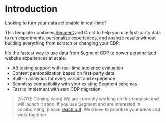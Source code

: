 # Introduction

Looking to turn your data actionable in real-time?

This template combines [Segment](https://segment.com?utm_source=croct) and Croct to help you use first-party data to run
experiments, personalize experiences, and analyze results without building everything from scratch or changing your CDP.

It's the fastest way to use data from Segment CDP to power personalized website experiences at scale.

* AB testing support with real-time audience evaluation
* Content personalization based on first-party data
* Built-in analytics for every variant and experience
* Seamless compatibility with your existing Segment schemas
* Fast to implement with zero CDP migration

> [!NOTE Coming soon]
> We are currently working on this template and will launch it soon. If you use Segment and are interested in
> collaborating,
> please [reach out](https://croct.com/contact/support?subject=feature-request&message=I%20need%20help%20to%20integrate%20Croct%20with%20Segment.).
> We’d love to prioritize your ideas and work together!
